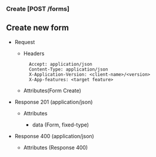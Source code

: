 ### Create [POST /forms]

## **Create new form**

+ Request
    + Headers

            Accept: application/json
            Content-Type: application/json
            X-Application-Version: <client-name>/<version>
            X-App-features: <target feature>
          
    + Attributes(Form Create)

+ Response 201 (application/json)

    + Attributes
        
        + data (Form, fixed-type)
    
+ Response 400 (application/json)
              
    + Attributes (Response 400)

<!-- include(../error_responses.md) -->
